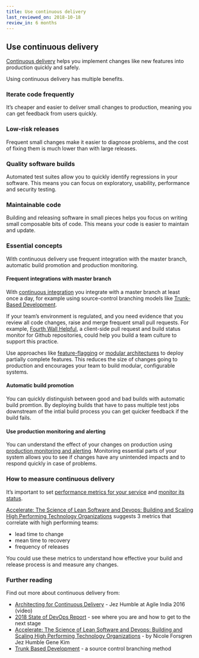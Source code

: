 ```yaml
---
title: Use continuous delivery
last_reviewed_on: 2018-10-18
review_in: 6 months
---
```


## Use continuous delivery

[Continuous delivery][] helps you implement changes like new features into production quickly and safely.

Using continuous delivery has multiple benefits.

### Iterate code frequently

It’s cheaper and easier to deliver small changes to production, meaning you can get feedback from users quickly.

### Low-risk releases

Frequent small changes make it easier to diagnose problems, and the cost of fixing them is much lower than with large releases.

### Quality software builds

Automated test suites allow you to quickly identify regressions in your software. This means you can focus on exploratory, usability, performance and security testing.

### Maintainable code

Building and releasing software in small pieces helps you focus on writing small composable bits of code. This means your code is easier to maintain and update.

### Essential concepts

With continuous delivery use frequent integration with the master branch, automatic build promotion and production monitoring.

#### Frequent integrations with master branch

With [continuous integration][] you integrate with a master branch at least once a day, for example using source-control branching models like [Trunk-Based Development][].

If your team’s environment is regulated, and you need evidence that you review all code changes, raise and merge frequent small pull requests. For example, [Fourth Wall Helpful][], a client-side pull request and build status monitor for Github repositories, could help you build a team culture to support this practice.

Use approaches like [feature-flagging][] or [modular architectures][] to deploy partially complete features. This reduces the size of changes going to production and encourages your team to build modular, configurable systems.

#### Automatic build promotion

You can quickly distinguish between good and bad builds with automatic build promtion. By deploying builds that have to pass multiple test jobs downstream of the intial build process you can get quicker feedback if the build fails.

#### Use production monitoring and alerting

You can understand the effect of your changes on production using [production monitoring and alerting][]. Monitoring essential parts of your system allows you to see if changes have any unintended impacts and to respond quickly in case of problems.

### How to measure continuous delivery

It’s important to set [performance metrics for your service][] and [monitor its status][].

[Accelerate: The Science of Lean Software and Devops: Building and Scaling High Performing Technology Organizations][] suggests 3 metrics that correlate with high performing teams:

- lead time to change
- mean time to recovery
- frequency of releases

You could use these metrics to understand how effective your build and release process is and measure any changes.

### Further reading

Find out more about continuous delivery from:

- [Architecting for Continuous Delivery][] - Jez Humble at Agile India 2016 (video)
- [2018 State of DevOps Report][] - see where you are and how to get to the next stage
- [Accelerate: The Science of Lean Software and Devops: Building and Scaling High Performing Technology Organizations][] - by Nicole Forsgren Jez Humble Gene Kim
- [Trunk Based Development][] - a source control branching method



[Continuous delivery]: https://www.continuousdelivery.com
[Enable frequent iterations]: https://medium.com/continuous-delivery/why-continuous-deployment-matters-to-business-6a79b5602145
[Deploy low risk releases]: http://www.informit.com/articles/article.aspx?p=1833567
[Build quality software]: https://continuousdelivery.com/foundations/test-automation/
[continuous integration]: https://martinfowler.com/bliki/ContinuousIntegrationCertification.html
[Trunk-Based Development]: https://trunkbaseddevelopment.com/
[Fourth Wall Helpful]: https://github.com/alphagov/fourth-wall
[feature-flagging]: https://featureflags.io/2016/10/28/continuous-delivery-coding-patterns-feature-toggles/
[modular architectures]: https://continuousdelivery.com/implementing/architecture/
[feature branching]: https://www.martinfowler.com/bliki/FeatureBranch.html
[production monitoring and alerting]: https://gds-way.cloudapps.digital/standards/monitoring.html
[performance metrics for your service]: https://www.gov.uk/service-manual/measuring-success/how-to-set-performance-metrics-for-your-service
[monitor its status]: https://www.gov.uk/service-manual/technology/monitoring-the-status-of-your-service
[Accelerate: The Science of Lean Software and Devops: Building and Scaling High Performing Technology Organizations]: https://medium.com/slashdeploy/book-review-accelerate-92ebc00f4354
[Architecting for Continuous Delivery]: https://www.youtube.com/watch?v=Lx9ssegE6FA
[Accelerate]: https://wordery.com/accelerate-nicole-forsgren-phd-9781942788331?cTrk=OTc2NDYwNzZ8NWI2ZDg5NGJkYzAyZjoxOjE6NWI2ZDg5NDQwM2ZhODguNDU0MTgxMTU6ODJlODM3ODY%3D
[Trunk Based Development]: https://trunkbaseddevelopment.com/
[2018 State of DevOps Report]: https://puppet.com/resources/whitepaper/state-of-devops-report
